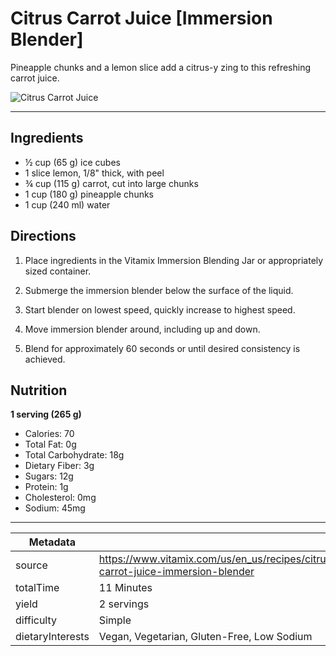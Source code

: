 # Citrus Carrot Juice [Immersion Blender]

Pineapple chunks and a lemon slice add a citrus-y zing to this refreshing carrot juice.

![Citrus Carrot Juice](https://www.vitamix.com/content/dam/vitamix/migration/media/recipe/rcpcitruscarrotjuice/images/citruscarrotjuicejpg.jpg)

---

## Ingredients

- ½ cup (65 g) ice cubes
- 1 slice lemon, 1/8" thick, with peel
- ¾ cup (115 g) carrot, cut into large chunks
- 1 cup (180 g) pineapple chunks
- 1 cup (240 ml) water

## Directions

1. Place ingredients in the Vitamix Immersion Blending Jar or appropriately sized container.

2. Submerge the immersion blender below the surface of the liquid.

3. Start blender on lowest speed, quickly increase to highest speed.

4. Move immersion blender around, including up and down.

5. Blend for approximately 60 seconds or until desired consistency is achieved.

## Nutrition

**1 serving (265 g)**

- Calories: 70
- Total Fat: 0g
- Total Carbohydrate: 18g
- Dietary Fiber: 3g
- Sugars: 12g
- Protein: 1g
- Cholesterol: 0mg
- Sodium: 45mg

---

| Metadata |  |
| --- | --- |
| source | https://www.vitamix.com/us/en_us/recipes/citrus-carrot-juice-immersion-blender |
| totalTime | 11 Minutes |
| yield | 2 servings |
| difficulty | Simple |
| dietaryInterests | Vegan, Vegetarian, Gluten-Free, Low Sodium |
